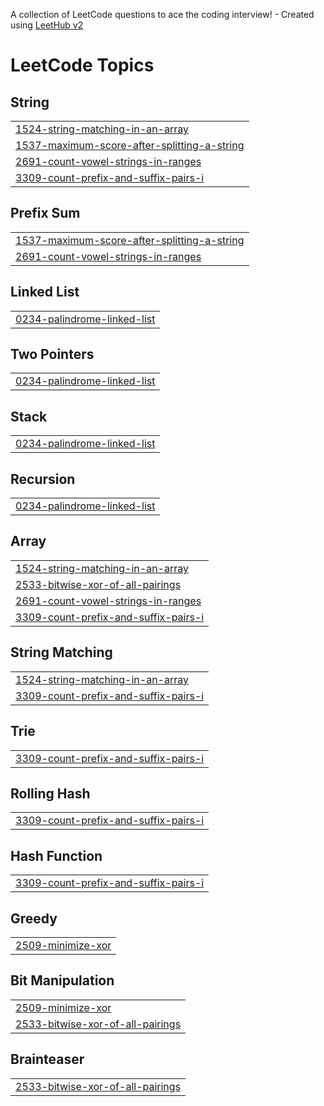 A collection of LeetCode questions to ace the coding interview! - Created using [LeetHub v2](https://github.com/arunbhardwaj/LeetHub-2.0)
<!---LeetCode Topics Start-->
# LeetCode Topics
## String
|  |
| ------- |
| [1524-string-matching-in-an-array](https://github.com/Santhoo125K/365DaysCodingChallenge/tree/master/1524-string-matching-in-an-array) |
| [1537-maximum-score-after-splitting-a-string](https://github.com/Santhoo125K/365DaysCodingChallenge/tree/master/1537-maximum-score-after-splitting-a-string) |
| [2691-count-vowel-strings-in-ranges](https://github.com/Santhoo125K/365DaysCodingChallenge/tree/master/2691-count-vowel-strings-in-ranges) |
| [3309-count-prefix-and-suffix-pairs-i](https://github.com/Santhoo125K/365DaysCodingChallenge/tree/master/3309-count-prefix-and-suffix-pairs-i) |
## Prefix Sum
|  |
| ------- |
| [1537-maximum-score-after-splitting-a-string](https://github.com/Santhoo125K/365DaysCodingChallenge/tree/master/1537-maximum-score-after-splitting-a-string) |
| [2691-count-vowel-strings-in-ranges](https://github.com/Santhoo125K/365DaysCodingChallenge/tree/master/2691-count-vowel-strings-in-ranges) |
## Linked List
|  |
| ------- |
| [0234-palindrome-linked-list](https://github.com/Santhoo125K/365DaysCodingChallenge/tree/master/0234-palindrome-linked-list) |
## Two Pointers
|  |
| ------- |
| [0234-palindrome-linked-list](https://github.com/Santhoo125K/365DaysCodingChallenge/tree/master/0234-palindrome-linked-list) |
## Stack
|  |
| ------- |
| [0234-palindrome-linked-list](https://github.com/Santhoo125K/365DaysCodingChallenge/tree/master/0234-palindrome-linked-list) |
## Recursion
|  |
| ------- |
| [0234-palindrome-linked-list](https://github.com/Santhoo125K/365DaysCodingChallenge/tree/master/0234-palindrome-linked-list) |
## Array
|  |
| ------- |
| [1524-string-matching-in-an-array](https://github.com/Santhoo125K/365DaysCodingChallenge/tree/master/1524-string-matching-in-an-array) |
| [2533-bitwise-xor-of-all-pairings](https://github.com/Santhoo125K/365DaysCodingChallenge/tree/master/2533-bitwise-xor-of-all-pairings) |
| [2691-count-vowel-strings-in-ranges](https://github.com/Santhoo125K/365DaysCodingChallenge/tree/master/2691-count-vowel-strings-in-ranges) |
| [3309-count-prefix-and-suffix-pairs-i](https://github.com/Santhoo125K/365DaysCodingChallenge/tree/master/3309-count-prefix-and-suffix-pairs-i) |
## String Matching
|  |
| ------- |
| [1524-string-matching-in-an-array](https://github.com/Santhoo125K/365DaysCodingChallenge/tree/master/1524-string-matching-in-an-array) |
| [3309-count-prefix-and-suffix-pairs-i](https://github.com/Santhoo125K/365DaysCodingChallenge/tree/master/3309-count-prefix-and-suffix-pairs-i) |
## Trie
|  |
| ------- |
| [3309-count-prefix-and-suffix-pairs-i](https://github.com/Santhoo125K/365DaysCodingChallenge/tree/master/3309-count-prefix-and-suffix-pairs-i) |
## Rolling Hash
|  |
| ------- |
| [3309-count-prefix-and-suffix-pairs-i](https://github.com/Santhoo125K/365DaysCodingChallenge/tree/master/3309-count-prefix-and-suffix-pairs-i) |
## Hash Function
|  |
| ------- |
| [3309-count-prefix-and-suffix-pairs-i](https://github.com/Santhoo125K/365DaysCodingChallenge/tree/master/3309-count-prefix-and-suffix-pairs-i) |
## Greedy
|  |
| ------- |
| [2509-minimize-xor](https://github.com/Santhoo125K/365DaysCodingChallenge/tree/master/2509-minimize-xor) |
## Bit Manipulation
|  |
| ------- |
| [2509-minimize-xor](https://github.com/Santhoo125K/365DaysCodingChallenge/tree/master/2509-minimize-xor) |
| [2533-bitwise-xor-of-all-pairings](https://github.com/Santhoo125K/365DaysCodingChallenge/tree/master/2533-bitwise-xor-of-all-pairings) |
## Brainteaser
|  |
| ------- |
| [2533-bitwise-xor-of-all-pairings](https://github.com/Santhoo125K/365DaysCodingChallenge/tree/master/2533-bitwise-xor-of-all-pairings) |
<!---LeetCode Topics End-->